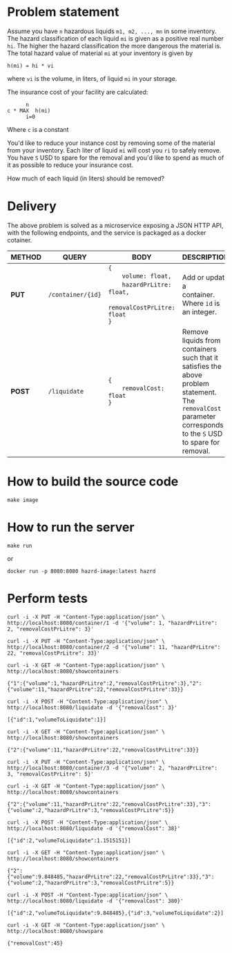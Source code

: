 # Problem statement

Assume you have `n` hazardous liquids `m1, m2, ..., mn` in some inventory.
The hazard classification of each liquid `mi` is given as a positive real number `hi`.
The higher the hazard classification the more dangerous the material is.
The total hazard value of material `mi` at your inventory is given by

    h(mi) = hi * vi

where `vi` is the volume, in liters, of liquid `mi` in your storage.

The insurance cost of your facility are calculated:

          n
    c * MAX  h(mi)
          i=0

Where `c` is a constant

You'd like to reduce your instance cost by removing some of the material from your inventory.
Each liter of liquid `mi` will cost you `ri` to safely remove.
You have `S` USD to spare for the removal and you'd like to spend as much of it as possible
to reduce your insurance cost.

How much of each liquid (in liters) should be removed?


# Delivery

The above problem is solved as a microservice exposing a JSON HTTP API,
with the following endpoints, and the service is packaged as a docker cotainer.


METHOD | QUERY | BODY | DESCRIPTION | RETURN
--- | --- | --- | --- | ---
**PUT** | `/container/{id}` | `{`<br>&emsp;&emsp;`volume: float,`<br>&emsp;&emsp;`hazardPrLitre: float,`<br>&emsp;&emsp;`removalCostPrLitre: float`<br>`}` | Add or update a<br>container. Where `id` is<br>an integer. |
**POST** | `/liquidate` | `{`<br>&emsp;&emsp;`removalCost: float`<br>`}` | Remove liquids from<br>containers such that it<br>satisfies the above<br>problem statement.<br>The `removalCost` parameter<br>corresponds to the `S` USD<br>to spare for removal. | `[`<br>&emsp;&emsp;`{`<br>&emsp;&emsp;&emsp;&emsp;`id: int,`<br>&emsp;&emsp;&emsp;&emsp;`volumeToLiquidate: float`<br>&emsp;&emsp;`{`<br>`]`



# How to build the source code

    make image




# How to run the server

    make run

or

    docker run -p 8080:8080 hazrd-image:latest hazrd


    
# Perform tests

```
curl -i -X PUT -H "Content-Type:application/json" \
http://localhost:8080/container/1 -d '{"volume": 1, "hazardPrLitre": 2, "removalCostPrLitre": 3}'
```

```
curl -i -X PUT -H "Content-Type:application/json" \
http://localhost:8080/container/2 -d '{"volume": 11, "hazardPrLitre": 22, "removalCostPrLitre": 33}'
```

```
curl -i -X GET -H "Content-Type:application/json" \
http://localhost:8080/showcontainers

{"1":{"volume":1,"hazardPrLitre":2,"removalCostPrLitre":3},"2":{"volume":11,"hazardPrLitre":22,"removalCostPrLitre":33}}
```

```
curl -i -X POST -H "Content-Type:application/json" \
http://localhost:8080/liquidate -d '{"removalCost": 3}'

[{"id":1,"volumeToLiquidate":1}]
```

```
curl -i -X GET -H "Content-Type:application/json" \
http://localhost:8080/showcontainers

{"2":{"volume":11,"hazardPrLitre":22,"removalCostPrLitre":33}}
```

```
curl -i -X PUT -H "Content-Type:application/json" \
http://localhost:8080/container/3 -d '{"volume": 2, "hazardPrLitre": 3, "removalCostPrLitre": 5}'
```

```
curl -i -X GET -H "Content-Type:application/json" \
http://localhost:8080/showcontainers

{"2":{"volume":11,"hazardPrLitre":22,"removalCostPrLitre":33},"3":{"volume":2,"hazardPrLitre":3,"removalCostPrLitre":5}}
```

```
curl -i -X POST -H "Content-Type:application/json" \
http://localhost:8080/liquidate -d '{"removalCost": 38}'

[{"id":2,"volumeToLiquidate":1.1515151}]
```

```
curl -i -X GET -H "Content-Type:application/json" \
http://localhost:8080/showcontainers

{"2":{"volume":9.848485,"hazardPrLitre":22,"removalCostPrLitre":33},"3":{"volume":2,"hazardPrLitre":3,"removalCostPrLitre":5}}
```

```
curl -i -X POST -H "Content-Type:application/json" \
http://localhost:8080/liquidate -d '{"removalCost": 380}'

[{"id":2,"volumeToLiquidate":9.848485},{"id":3,"volumeToLiquidate":2}]
```

```
curl -i -X GET -H "Content-Type:application/json" \
http://localhost:8080/showspare

{"removalCost":45}
```




